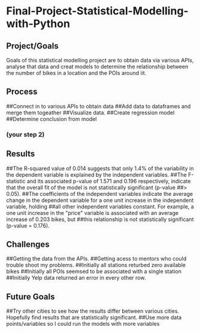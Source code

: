 # Final-Project-Statistical-Modelling-with-Python

## Project/Goals
Goals of this statistical modelling project are to obtain data via various APIs, analyse that data and creat models to determine the relationship between the number of bikes in a location and the POIs around iit. 

## Process
##Connect in to various APIs to obtain data
##Add data to dataframes and merge them togeather 
##Visualize data.
##Create regression model 
##Determine conclusion from model
### (your step 2)

## Results
##The R-squared value of 0.014 suggests that only 1.4% of the variability in the dependent variable is explained by the independent variables.
##The F-statistic and its associated p-value of 1.571 and 0.196 respectively, indicate that the overall fit of the model is not statistically significant (p-value ##> 0.05).
##The coefficients of the independent variables indicate the average change in the dependent variable for a one unit increase in the independent variable, holding ##all other independent variables constant. For example, a one unit increase in the "price" variable is associated with an average increase of 0.203 bikes, but ##this relationship is not statistically significant (p-value = 0.176).

## Challenges 
##Getting the data from the APIs. 
##Getting acess to mentors who could trouble shoot my problems. 
##Initially all stations returbed zero available bikes 
##Initially all POIs seemsed to be associated with a single station
##Initially Yelp data returned an error in every other row. 

## Future Goals
##Try other cities to see how the results differ between various cities. Hopefully find results that are statistically significant. 
##Use more data points/variables so I could run the models with more variables 

